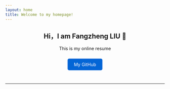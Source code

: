 ```yaml
---
layout: home
title: Welcome to my homepage!
---
```


<div style="text-align: center; margin-bottom: 2rem;">
  <h2>Hi，I am Fangzheng LIU 👋</h2>
  <p>This is my online resume</p>

  <a href="https://github.com/FangzL1997" style="display: inline-block; margin: 10px; padding: 10px 20px; background-color: #0366d6; color: white; text-decoration: none; border-radius: 5px;">My GitHub</a>
</div>

---
